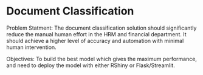 # Document Classification

Problem Statment:
The document classification solution should significantly reduce the manual human effort in the HRM and financial department. It should achieve a higher level of accuracy and automation with minimal human intervention.

Objectives:
To build the best model which gives the maximum performance, and need to deploy the model with either RShiny or Flask/Streamlit.



